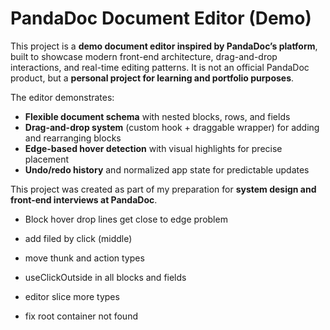 # PandaDoc Document Editor (Demo)

This project is a **demo document editor inspired by PandaDoc’s platform**, built to showcase modern front-end architecture, drag-and-drop interactions, and real-time editing patterns. It is not an official PandaDoc product, but a **personal project for learning and portfolio purposes**.

The editor demonstrates:

- **Flexible document schema** with nested blocks, rows, and fields
- **Drag-and-drop system** (custom hook + draggable wrapper) for adding and rearranging blocks
- **Edge-based hover detection** with visual highlights for precise placement
- **Undo/redo history** and normalized app state for predictable updates

This project was created as part of my preparation for **system design and front-end interviews at PandaDoc**.

<!-- TODO -->

- Block hover drop lines get close to edge problem

- add filed by click (middle)
- move thunk and action types
- useClickOutside in all blocks and fields
- editor slice more types
- fix root container not found
